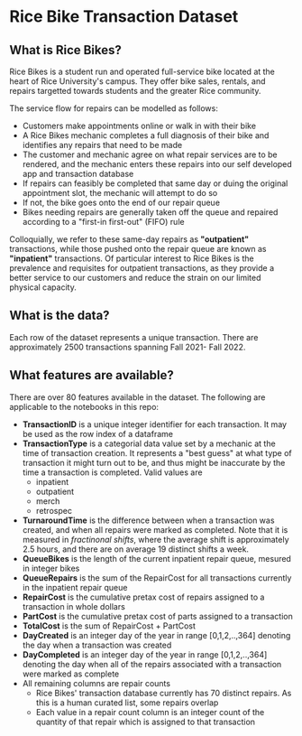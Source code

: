 # Rice Bike Transaction Dataset


## What is Rice Bikes?

Rice Bikes is a student run and operated full-service bike located at the heart of Rice University's campus. They offer bike sales, rentals, and repairs targetted towards students and the greater Rice community. 

The service flow for repairs can be modelled as follows:

 - Customers make appointments online or walk in with their bike
 - A Rice Bikes mechanic completes a full diagnosis of their bike and identifies any repairs that need to be made
 - The customer and mechanic agree on what repair services are to be rendered, and the mechanic enters these repairs into our self developed app and transaction database
 - If repairs can feasibly be completed that same day or duing the original appointment slot, the mechanic will attempt to do so
 - If not, the bike goes onto the end of our repair queue
 - Bikes needing repairs are generally taken off the queue and repaired according to a "first-in first-out" (FIFO) rule

Colloquially, we refer to these same-day repairs as **"outpatient"** transactions, while those pushed onto the repair queue are known as **"inpatient"** transactions. Of particular interest to Rice Bikes is the prevalence and requisites for outpatient transactions, as they provide a better service to our customers and reduce the strain on our limited physical capacity.


## What is the data?

Each row of the dataset represents a unique transaction. There are approximately 2500 transactions spanning Fall 2021- Fall 2022. 


## What features are available?

There are over 80 features available in the dataset. The following are applicable to the notebooks in this repo:

 - **TransactionID** is a unique integer identifier for each transaction. It may be used as the row index of a dataframe
 - **TransactionType** is a categorial data value set by a mechanic at the time of transaction creation. It represents a "best guess" at what type of transaction it might turn out to be, and thus might be inaccurate by the time a transaction is completed. Valid values are
   - inpatient
   - outpatient
   - merch
   - retrospec
 - **TurnaroundTime** is the difference between when a transaction was created, and when all repairs were marked as completed. Note that it is measured in *fractinonal shifts*, where the average shift is approximately 2.5 hours, and there are on average 19 distinct shifts a week.
 - **QueueBikes** is the length of the current inpatient repair queue, mesured in integer bikes
 - **QueueRepairs** is the sum of the RepairCost for all transactions currently in the inpatient repair queue
 - **RepairCost** is the cumulative pretax cost of repairs assigned to a transaction in whole dollars
 - **PartCost** is the cumulative pretax cost of parts assigned to a transaction
 - **TotalCost** is the sum of RepairCost + PartCost
 - **DayCreated** is an integer day of the year in range [0,1,2,..,364] denoting the day when a transaction was created
 - **DayCompleted** is an integer day of the year in range [0,1,2,..,364] denoting the day when all of the repairs associated with a transaction were marked as complete
 - All remaining columns are repair counts
   - Rice Bikes' transaction database currently has 70 distinct repairs. As this is a human curated list, some repairs overlap
   - Each value in a repair count column is an integer count of the quantity of that repair which is assigned to that transaction